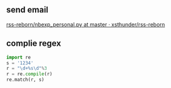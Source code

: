 
send email
-------
[rss-reborn/nbexp_personal.py at master · xsthunder/rss-reborn](https://github.com/xsthunder/rss-reborn/blob/master/nb/nbexp_personal.py)

complie regex
------
```python
import re
s = '1234'
r = "\d+%s\d"%3
r = re.compile(r)
re.match(r, s)
```
